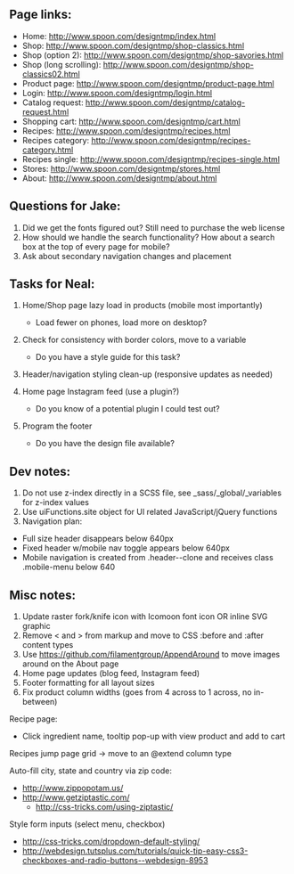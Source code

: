 Page links:
-----------

 - Home: http://www.spoon.com/designtmp/index.html
 - Shop: http://www.spoon.com/designtmp/shop-classics.html
 - Shop (option 2): http://www.spoon.com/designtmp/shop-savories.html
 - Shop (long scrolling): http://www.spoon.com/designtmp/shop-classics02.html
 - Product page: http://www.spoon.com/designtmp/product-page.html
 - Login: http://www.spoon.com/designtmp/login.html
 - Catalog request: http://www.spoon.com/designtmp/catalog-request.html
 - Shopping cart: http://www.spoon.com/designtmp/cart.html
 - Recipes: http://www.spoon.com/designtmp/recipes.html
 - Recipes category: http://www.spoon.com/designtmp/recipes-category.html
 - Recipes single: http://www.spoon.com/designtmp/recipes-single.html
 - Stores: http://www.spoon.com/designtmp/stores.html
 - About: http://www.spoon.com/designtmp/about.html


Questions for Jake:
-------------------

1. Did we get the fonts figured out? Still need to purchase the web license
2. How should we handle the search functionality? How about a search box at the top of every page for mobile?
3. Ask about secondary navigation changes and placement


Tasks for Neal:
---------------

1. Home/Shop page lazy load in products (mobile most importantly)
	- Load fewer on phones, load more on desktop? 

2. Check for consistency with border colors, move to a variable
	- Do you have a style guide for this task?

3. Header/navigation styling clean-up (responsive updates as needed)

4. Home page Instagram feed (use a plugin?)
	- Do you know of a potential plugin I could test out?

5. Program the footer
	- Do you have the design file available?

Dev notes:
----------

1. Do not use z-index directly in a SCSS file, see _sass/_global/_variables for z-index values
2. Use uiFunctions.site object for UI related JavaScript/jQuery functions
3. Navigation plan:
 - Full size header disappears below 640px
 - Fixed header w/mobile nav toggle appears below 640px
 - Mobile navigation is created from .header--clone and receives class .mobile-menu below 640


 Misc notes:
-----------

1. Update raster fork/knife icon with Icomoon font icon OR inline SVG graphic
2. Remove < and > from markup and move to CSS :before and :after content types
3. Use https://github.com/filamentgroup/AppendAround to move images around on the About page
4. Home page updates (blog feed, Instagram feed)
5. Footer formatting for all layout sizes
6. Fix product column widths (goes from 4 across to 1 across, no in-between)

Recipe page:
 - Click ingredient name, tooltip pop-up with view product and add to cart

Recipes jump page grid -> move to an @extend column type

Auto-fill city, state and country via zip code:
 - http://www.zippopotam.us/
 - http://www.getziptastic.com/
 	- http://css-tricks.com/using-ziptastic/

Style form inputs (select menu, checkbox)
 - http://css-tricks.com/dropdown-default-styling/
 - http://webdesign.tutsplus.com/tutorials/quick-tip-easy-css3-checkboxes-and-radio-buttons--webdesign-8953